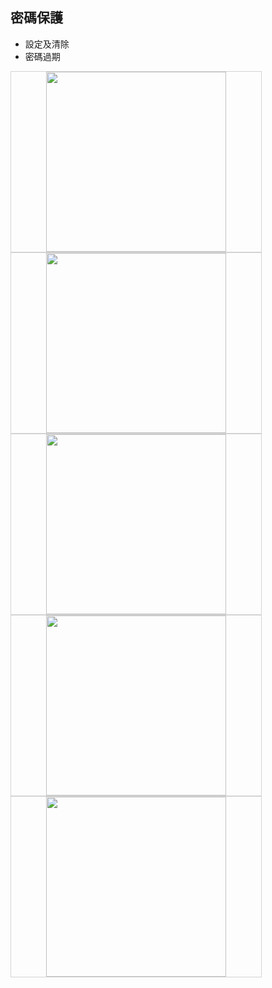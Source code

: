 ## 密碼保護

* 設定及清除
* 密碼過期


<img src="imgs/password-1.png" style='min-width:400px;width:30vw;text-align:center;border:1px solid lightgray;'>
<img src="imgs/password-2.png" style='min-width:400px;width:30vw;text-align:center;border:1px solid lightgray;'>
<img src="imgs/password-3.png" style='min-width:400px;width:30vw;text-align:center;border:1px solid lightgray;'>
<img src="imgs/password-4.png" style='min-width:400px;width:30vw;text-align:center;border:1px solid lightgray;'>
<img src="imgs/password-5.png" style='min-width:400px;width:30vw;text-align:center;border:1px solid lightgray;'>